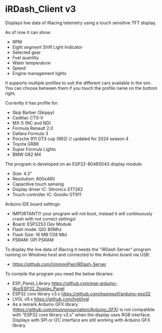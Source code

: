 # iRDash_Client v3
Displays live data of iRacing telemetry using a touch sensitive TFT display.

As of now it can show:
- RPM
- Eight segment Shift Light Indicator
- Selected gear
- Fuel quantity
- Water temperature
- Speed
- Engine management lights

It supports multiple profiles to suit the different cars available in the sim. You can choose between them if you touch the profile name on the bottom right.

Currently it has profile for:
- Skip Barber (Skippy)
- Cadillac CTS-V
- MX-5 (NC and ND)
- Formula Renault 2.0
- Dallara Formula 3
- Porsche 911 GT3 cup (992) // updated for 2024 season 4
- Toyota GR86
- Super Formula Lights
- BMW G82 M4

The program is developed on an ESP32-8048S043 display module:
- Size: 4.3"
- Resolution: 800x480
- Capacitive touch sensing
- Display driver IC: Sitronics ST7262
- Touch controller IC: Goodix GT911

Arduino IDE board settings:
- IMPORTANT!!! your program will not boot, instead it will continuously crash with not correct settings!
- Board: ESP32S3 Dev Module
- Flash mode: QIO 80Mhz
- Flash Size: 16 MB (128 Mb)
- PSRAM: OPI PSRAM

To display the live data of iRacing it needs the "iRDash Server" program running on Windows host and connected to the Arduino board via USB.
- https://github.com/UmmonPwr/iRDash-Server

To compile the program you need the below libraries:
- ESP_Panel_Library https://github.com/esp-arduino-libs/ESP32_Display_Panel
- ESP32 core library v3.x https://github.com/espressif/arduino-esp32
- LVGL v9.x https://github.com/lvgl/lvgl
- As a remark Arduino GFX library (https://github.com/moononournation/Arduino_GFX) is not compatible with "ESP32 core library v3.x" when the display uses RGB interface. Displays with SPI or I2C interface are still working with Arduino GFX library.